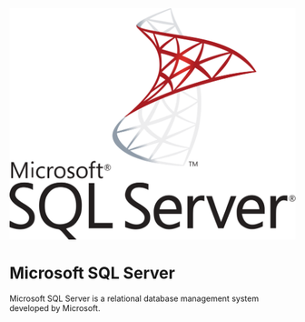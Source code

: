 ![Source Icon](thumbnail.svg)

# Microsoft SQL Server

Microsoft SQL Server is a relational database management system developed by Microsoft.
